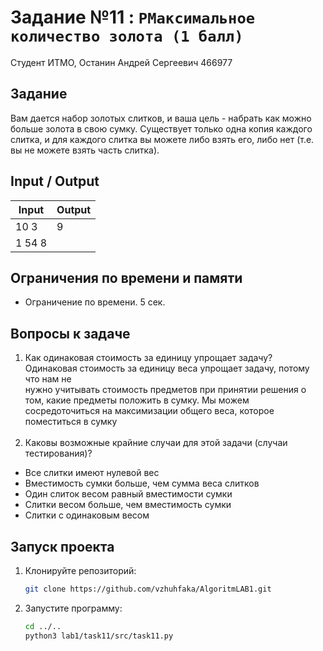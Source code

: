 # Задание №11 : `РМаксимальное количество золота (1 балл)`

Студент ИТМО, Останин Андрей Сергеевич 466977

## Задание

Вам дается набор золотых слитков, и ваша цель - набрать как можно больше
золота в свою сумку. Существует только одна копия каждого слитка, и для каждого
слитка вы можете либо взять его, либо нет (т.е. вы не можете взять часть слитка).

## Input / Output

| Input  | Output |
|--------|--------|
| 10 3   | 9      | 
| 1 54 8 |        |

## Ограничения по времени и памяти

- Ограничение по времени. 5 сек.

## Вопросы к задаче

1. Как одинаковая стоимость за единицу упрощает задачу? <br>
Одинаковая стоимость за единицу веса упрощает задачу, потому что нам не\
нужно учитывать стоимость предметов при принятии решения о том, какие предметы положить в сумку.
Мы можем сосредоточиться на максимизации общего веса, которое поместиться в сумку<br><br>
2. Каковы возможные крайние случаи для этой задачи (случаи тестирования)?<br>
- Все слитки имеют нулевой вес
- Вместимость сумки больше, чем сумма веса слитков
- Один слиток весом равный вместимости сумки
- Слитки весом больше, чем вместимость сумки
- Слитки с одинаковым весом

## Запуск проекта

1. Клонируйте репозиторий:
   ```bash
   git clone https://github.com/vzhuhfaka/AlgoritmLAB1.git
   ```
2. Запустите программу:
   ```bash
   cd ../..
   python3 lab1/task11/src/task11.py
   ```
